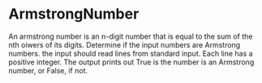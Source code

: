 # ArmstrongNumber
An armstrong number is an n-digit number that is equal to the sum of the nth oiwers of its digits. Determine if the input numbers are Armstrong numbers. the input should read lines from standard input. Each line has a positive integer. The output prints out True is the number is an Armstrong number, or False, if not.
